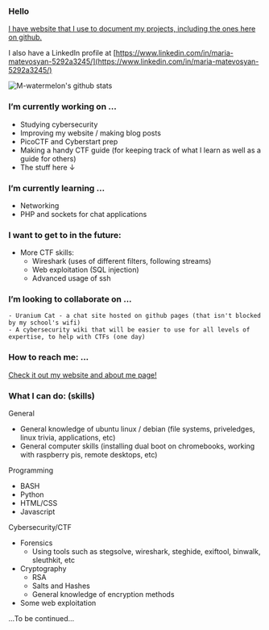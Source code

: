 ### Hello
[I have website that I use to document my projects, including the ones here on github.](https://m-watermelon.github.io/WatermelonBlog/)

I also have a LinkedIn profile at [https://www.linkedin.com/in/maria-matevosyan-5292a3245/](https://www.linkedin.com/in/maria-matevosyan-5292a3245/)

![M-watermelon's github stats](https://github-readme-stats.vercel.app/api?username=M-watermelon&show_icons=true&theme=radical)
### I’m currently working on ...

   - Studying cybersecurity
   - Improving my website / making blog posts
   - PicoCTF and Cyberstart prep
   - Making a handy CTF guide (for keeping track of what I learn as well as a guide for others)
   - The stuff here ↓

### I’m currently learning ...
   - Networking
   - PHP and sockets for chat applications
    
### I want to get to in the future:
   - More CTF skills:
       - Wireshark (uses of different filters, following streams)
       - Web exploitation (SQL injection)
       - Advanced usage of ssh

### I’m looking to collaborate on ...
    - Uranium Cat - a chat site hosted on github pages (that isn't blocked by my school's wifi)
    - A cybersecurity wiki that will be easier to use for all levels of expertise, to help with CTFs (one day)

### How to reach me: ...
  [Check it out my website and about me page! ](https://m-watermelon.github.io/WatermelonBlog/)
    
### What I can do: (skills)

General
   - General knowledge of ubuntu linux / debian (file systems, priveledges, linux trivia, applications, etc)
   - General computer skills (installing dual boot on chromebooks, working with raspberry pis, remote desktops, etc)
    
Programming
   - BASH 
   - Python
   - HTML/CSS
   - Javascript
    
 Cybersecurity/CTF
   - Forensics
       - Using tools such as stegsolve, wireshark, steghide, exiftool, binwalk, sleuthkit, etc
   - Cryptography
       - RSA
       - Salts and Hashes
       - General knowledge of encryption methods
   - Some web exploitation
 
    
   ...To be continued...
